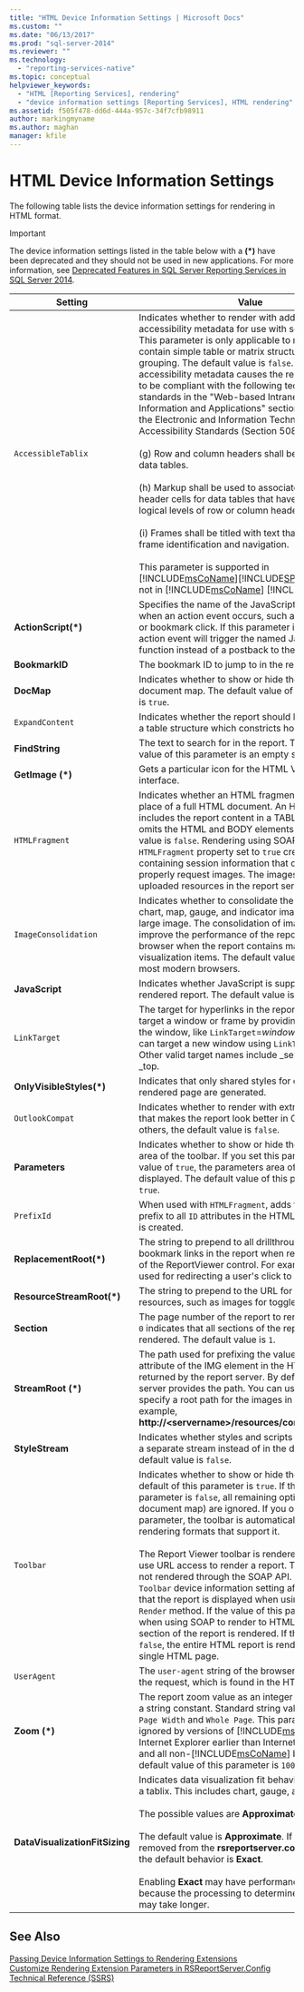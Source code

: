 ```yaml
---
title: "HTML Device Information Settings | Microsoft Docs"
ms.custom: ""
ms.date: "06/13/2017"
ms.prod: "sql-server-2014"
ms.reviewer: ""
ms.technology: 
  - "reporting-services-native"
ms.topic: conceptual
helpviewer_keywords: 
  - "HTML [Reporting Services], rendering"
  - "device information settings [Reporting Services], HTML rendering"
ms.assetid: f505f478-dd6d-444a-957c-34f7cfb98911
author: markingmyname
ms.author: maghan
manager: kfile
---
```

# HTML Device Information Settings
  The following table lists the device information settings for rendering in HTML format.  
  
> [!IMPORTANT]  
>  The device information settings listed in the table below with a **(\*)** have been deprecated and they should not be used in new applications. For more information, see [Deprecated Features in SQL Server Reporting Services in SQL Server 2014](deprecated-features-in-sql-server-reporting-services-ssrs.md).  
  
|Setting|Value|  
|-------------|-----------|  
|`AccessibleTablix`|Indicates whether to render with additional accessibility metadata for use with screen readers. This parameter is only applicable to reports that contain simple table or matrix structures with simple grouping. The default value is `false`. The additional accessibility metadata causes the rendered report to be compliant with the following technical standards in the "Web-based Intranet and Internet Information and Applications" section (1194.22) of the Electronic and Information Technology Accessibility Standards (Section 508) document:<br /><br /> (g) Row and column headers shall be identified for data tables.<br /><br /> (h) Markup shall be used to associate data cells and header cells for data tables that have two or more logical levels of row or column headers.<br /><br /> (i) Frames shall be titled with text that facilitates frame identification and navigation.<br /><br /> This parameter is supported in [!INCLUDE[msCoName](../includes/msconame-md.md)][!INCLUDE[SPS2010](../includes/sps2010-md.md)], but not in [!INCLUDE[msCoName](../includes/msconame-md.md)] [!INCLUDE[SPS2007](../includes/sps2007-md.md)].|  
|**ActionScript(\*)**|Specifies the name of the JavaScript function to use when an action event occurs, such as a drillthrough or bookmark click. If this parameter is specified, an action event will trigger the named JavaScript function instead of a postback to the server.|  
|**BookmarkID**|The bookmark ID to jump to in the report.|  
|**DocMap**|Indicates whether to show or hide the report document map. The default value of this parameter is `true`.|  
|`ExpandContent`|Indicates whether the report should be enclosed in a table structure which constricts horizontal size.|  
|**FindString**|The text to search for in the report. The default value of this parameter is an empty string.|  
|**GetImage (\*)**|Gets a particular icon for the HTML Viewer user interface.|  
|`HTMLFragment`|Indicates whether an HTML fragment is created in place of a full HTML document. An HTML fragment includes the report content in a TABLE element and omits the HTML and BODY elements. The default value is `false`. Rendering using SOAP with the `HTMLFragment` property set to `true` creates URLs containing session information that can be used to properly request images. The images must be uploaded resources in the report server database.|  
|`ImageConsolidation`|Indicates whether to consolidate the rendered chart, map, gauge, and indicator images into one large image. The consolidation of images helps improve the performance of the report in the client browser when the report contains many data visualization items. The default value is `true` for most modern browsers.|  
|**JavaScript**|Indicates whether JavaScript is supported in the rendered report. The default value is `true`.|  
|`LinkTarget`|The target for hyperlinks in the report. You can target a window or frame by providing the name of the window, like `LinkTarget`=*window_name*, or you can target a new window using `LinkTarget`=_blank. Other valid target names include _self, _parent, and _top.|  
|**OnlyVisibleStyles(\*)**|Indicates that only shared styles for currently rendered page are generated.|  
|`OutlookCompat`|Indicates whether to render with extra metadata that makes the report look better in Outlook. For others, the default value is `false`.|  
|**Parameters**|Indicates whether to show or hide the parameters area of the toolbar. If you set this parameter to a value of `true`, the parameters area of the toolbar is displayed. The default value of this parameter is `true`.|  
|`PrefixId`|When used with `HTMLFragment`, adds the specified prefix to all `ID` attributes in the HTML fragment that is created.|  
|**ReplacementRoot(\*)**|The string to prepend to all drillthrough, toggle, and bookmark links in the report when rendered outside of the ReportViewer control. For example, this is used for redirecting a user's click to a custom page.|  
|**ResourceStreamRoot(\*)**|The string to prepend to the URL for all image resources, such as images for toggle or sort.|  
|**Section**|The page number of the report to render. A value of `0` indicates that all sections of the report are rendered. The default value is `1`.|  
|**StreamRoot (\*)**|The path used for prefixing the value of the **src** attribute of the IMG element in the HTML report returned by the report server. By default, the report server provides the path. You can use this setting to specify a root path for the images in a report (for example, **http://\<servername>/resources/companyimages**).|  
|**StyleStream**|Indicates whether styles and scripts are created as a separate stream instead of in the document. The default value is `false`.|  
|`Toolbar`|Indicates whether to show or hide the toolbar. The default of this parameter is `true`. If the value of this parameter is `false`, all remaining options (except the document map) are ignored. If you omit this parameter, the toolbar is automatically displayed for rendering formats that support it.<br /><br /> The Report Viewer toolbar is rendered when you use URL access to render a report. The toolbar is not rendered through the SOAP API. However, the `Toolbar` device information setting affects the way that the report is displayed when using the SOAP `Render` method. If the value of this parameter is `true` when using SOAP to render to HTML, only the first section of the report is rendered. If the value is `false`, the entire HTML report is rendered as a single HTML page.|  
|`UserAgent`|The `user-agent` string of the browser that is making the request, which is found in the HTTP request.|  
|**Zoom (\*)**|The report zoom value as an integer percentage or a string constant. Standard string values include `Page Width` and `Whole Page`. This parameter is ignored by versions of [!INCLUDE[msCoName](../includes/msconame-md.md)] Internet Explorer earlier than Internet Explorer 5.0 and all non-[!INCLUDE[msCoName](../includes/msconame-md.md)] browsers. The default value of this parameter is `100`.|  
|**DataVisualizationFitSizing**|Indicates data visualization fit behavior when inside a tablix. This includes chart, gauge, and map.<br /><br /> The possible values are **Approximate** and **Exact**.<br /><br /> The default value is **Approximate**. If the setting is removed from the **rsreportserver.config** file then the default behavior is **Exact**.<br /><br /> Enabling **Exact** may have performance impact because the processing to determine the exact size may take longer.|  
  
## See Also  
 [Passing Device Information Settings to Rendering Extensions](report-server-web-service/net-framework/passing-device-information-settings-to-rendering-extensions.md)   
 [Customize Rendering Extension Parameters in RSReportServer.Config](customize-rendering-extension-parameters-in-rsreportserver-config.md)   
 [Technical Reference &#40;SSRS&#41;](../../2014/reporting-services/technical-reference-ssrs.md)  
  
  
